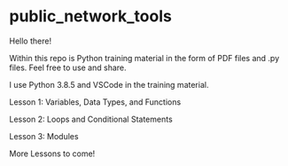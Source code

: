 # public_network_tools

Hello there!

Within this repo is Python training material in the form of PDF files and .py files. Feel free to use and share. 

I use Python 3.8.5 and VSCode in the training material. 

Lesson 1: Variables, Data Types, and Functions

Lesson 2: Loops and Conditional Statements

Lesson 3: Modules 

More Lessons to come!
